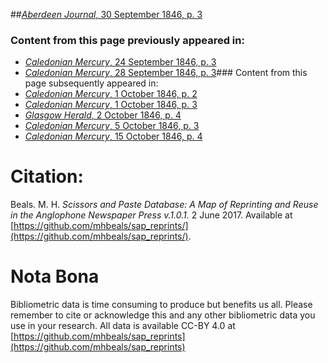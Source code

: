 ##[*Aberdeen Journal*, 30 September 1846, p. 3](https://mhbeals.github.io/sap_html/Aberdeen-Journal/Aberdeen-Journal-30-September-1846-p-3)

### Content from this page previously appeared in:
+ [*Caledonian Mercury*, 24 September 1846, p. 3](https://mhbeals.github.io/sap_html/Caledonian-Mercury/Caledonian-Mercury-24-September-1846-p-3)
+ [*Caledonian Mercury*, 28 September 1846, p. 3](https://mhbeals.github.io/sap_html/Caledonian-Mercury/Caledonian-Mercury-28-September-1846-p-3)### Content from this page subsequently appeared in:
+ [*Caledonian Mercury*, 1 October 1846, p. 2](https://mhbeals.github.io/sap_html/Caledonian-Mercury/Caledonian-Mercury-1-October-1846-p-2)
+ [*Caledonian Mercury*, 1 October 1846, p. 3](https://mhbeals.github.io/sap_html/Caledonian-Mercury/Caledonian-Mercury-1-October-1846-p-3)
+ [*Glasgow Herald*, 2 October 1846, p. 4](https://mhbeals.github.io/sap_html/Glasgow-Herald/Glasgow-Herald-2-October-1846-p-4)
+ [*Caledonian Mercury*, 5 October 1846, p. 3](https://mhbeals.github.io/sap_html/Caledonian-Mercury/Caledonian-Mercury-5-October-1846-p-3)
+ [*Caledonian Mercury*, 15 October 1846, p. 4](https://mhbeals.github.io/sap_html/Caledonian-Mercury/Caledonian-Mercury-15-October-1846-p-4)
                    
# Citation: 

Beals. M. H. *Scissors and Paste Database: A Map of Reprinting and Reuse in the Anglophone Newspaper Press v.1.0.1.* 2 June 2017. Available at [https://github.com/mhbeals/sap_reprints/](https://github.com/mhbeals/sap_reprints/). 
                    
# Nota Bona

Bibliometric data is time consuming to produce but benefits us all. Please remember to cite or acknowledge this and any other bibliometric data you use in your research. All data is available CC-BY 4.0 at [https://github.com/mhbeals/sap_reprints](https://github.com/mhbeals/sap_reprints)